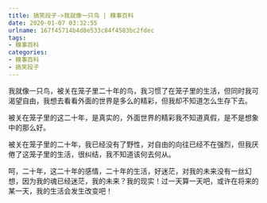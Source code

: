 ```yaml
---
title: 搞笑段子->我就像一只鸟 | 糗事百科
date: 2020-01-07 03:32:55
urlname: 167f45714b4d8e533c84f4583bc2fdec
tags: 
- 糗事百科
categories:
- 糗事百科
- 搞笑段子
---
```

我就像一只鸟，被关在笼子里二十年的鸟，我习惯了在笼子里的生活，但同时我可渴望自由，我想去看看外面的世界是多么的精彩，但我却不知道怎么生存下去。

被关在笼子里的这二十年，是真实的，外面世界的精彩我不知道真假，是不是想象中的那么好。

被关在笼子里的二十年，我已经没有了野性，对自由的向往已经不在强烈，但我厌倦了这笼子里的生活，很纠结，我不知道该何去何从。

呵，二十年，这二十年的感情，二十年的生活，好迷茫，对我的未来没有一丝幻想，因为我的魂已经迷茫，我的未来？我的现实！过一天算一天吧，或许在将来的某一天，我的生活会发生改变吧！


